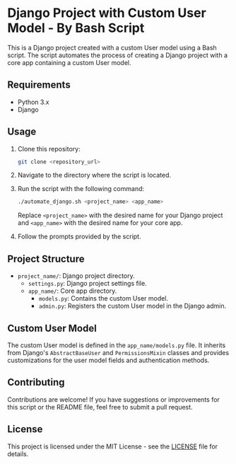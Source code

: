 # Django Project with Custom User Model - By Bash Script

This is a Django project created with a custom User model using a Bash script. The script automates the process of creating a Django project with a core app containing a custom User model.

## Requirements

- Python 3.x
- Django

## Usage

1. Clone this repository:

    ```bash
    git clone <repository_url>
    ```

2. Navigate to the directory where the script is located.

3. Run the script with the following command:

    ```bash
    ./automate_django.sh <project_name> <app_name>
    ```

    Replace `<project_name>` with the desired name for your Django project and `<app_name>` with the desired name for your core app.

4. Follow the prompts provided by the script.

## Project Structure

- `project_name/`: Django project directory.
  - `settings.py`: Django project settings file.
  - `app_name/`: Core app directory.
    - `models.py`: Contains the custom User model.
    - `admin.py`: Registers the custom User model in the Django admin.

## Custom User Model

The custom User model is defined in the `app_name/models.py` file. It inherits from Django's `AbstractBaseUser` and `PermissionsMixin` classes and provides customizations for the user model fields and authentication methods.

## Contributing

Contributions are welcome! If you have suggestions or improvements for this script or the README file, feel free to submit a pull request.

## License

This project is licensed under the MIT License - see the [LICENSE](LICENSE) file for details.
